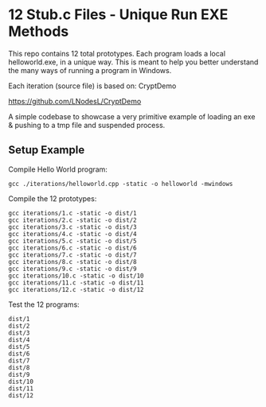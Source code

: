 # 12 Stub.c Files - Unique Run EXE Methods

This repo contains 12 total prototypes. Each program loads a local helloworld.exe, in a unique way. This is meant to help you better understand the many ways of running a program in Windows.

Each iteration (source file) is based on: CryptDemo

https://github.com/LNodesL/CryptDemo

A simple codebase to showcase a very primitive example of loading an exe & pushing to a tmp file and suspended process.

## Setup Example

Compile Hello World program:

```
gcc ./iterations/helloworld.cpp -static -o helloworld -mwindows
```

Compile the 12 prototypes:

```
gcc iterations/1.c -static -o dist/1
gcc iterations/2.c -static -o dist/2
gcc iterations/3.c -static -o dist/3
gcc iterations/4.c -static -o dist/4
gcc iterations/5.c -static -o dist/5
gcc iterations/6.c -static -o dist/6
gcc iterations/7.c -static -o dist/7
gcc iterations/8.c -static -o dist/8
gcc iterations/9.c -static -o dist/9
gcc iterations/10.c -static -o dist/10
gcc iterations/11.c -static -o dist/11
gcc iterations/12.c -static -o dist/12
```

Test the 12 programs:

```
dist/1
dist/2
dist/3
dist/4
dist/5
dist/6
dist/7
dist/8
dist/9
dist/10
dist/11
dist/12
```
